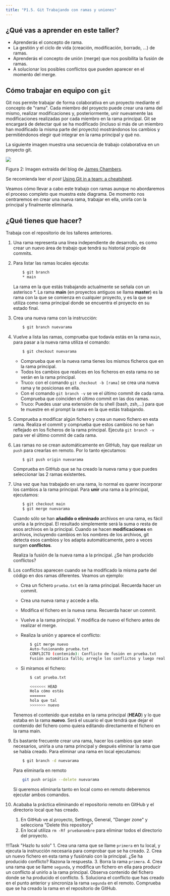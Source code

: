 ```yaml
---
title: "P1.5. Git Trabajando con ramas y uniones"
---
```


## ¿Qué vas a aprender en este taller?

* Aprenderás el concepto de rama.
* La gestión y el ciclo de vida (creación, modificación, borrado, ...) de ramas.
* Aprenderás el concepto de unión (merge) que nos posibilita la fusión de ramas.
* A solucionar los posibles conflictos que pueden aparecer en el momento del merge.

## Cómo trabajar en equipo con `git`

Git nos permite trabajar de forma colaborativa en un proyecto mediante el concepto de "rama". Cada miembro del proyecto puede crear una rama del mismo, realizar modificaciones y, posteriormente, unir nuevamente las modificaciones realizadas por cada miembro en la rama principal. Git se encargará de detectar qué se ha modificado (incluso si más de un miembro han modificado la misma parte del proyecto) mostrándonos los cambios y permitiéndonos elegir qué integrar en la rama principal y qué no.

La siguiente imagen muestra una secuencia de trabajo colaborativa en un proyecto git.

![](P1_5/01.png)

Figura 2: Imagen extraída del blog de [James Chambers](http://jameschambers.co/writing/git-team-workflow-cheatsheet/).

Se recomienda leer el *post* [Using Git in a team: a cheatsheet](http://jameschambers.co/writing/git-team-workflow-cheatsheet/). 

Veamos cómo llevar a cabo este trabajo con ramas aunque no abordaremos el proceso completo que muestra este diagrama. De momento nos centraremos en crear una nueva rama, trabajar en ella, unirla con la principal y finalmente eliminarla.

## ¿Qué tienes que hacer?

Trabaja con el repositorio de los talleres anteriores.

1. Una rama representa una línea independiente de desarrollo, es como crear un nuevo área de trabajo que tendrá su historial propio de commits.
2. Para  listar las ramas locales ejecuta:
	
	```sh
		$ git branch
		* main
	```

	La rama en la que estás trabajando actualmente se señala con un asterisco *. La rama **main** (en proyectos antiguos se llama **master**) es la rama con la que se comienza en cualquier proyecto, y es la que se utiliza como rama principal donde se encuentra el proyecto en su estado final.

3. Crea una nueva rama con la instrucción:
	```sh
		$ git branch nuevarama
	```

4. Vuelve a lista las ramas, comprueba que todavía estás en la rama `main`, para pasar a la nueva rama utiliza el comando:
	```sh
		$ git checkout nuevarama
	```	
	* Comprueba que en la nueva rama tienes los mismos ficheros que en la rama principal.
	* Todos los cambios que realices en los ficheros en esta rama no se verán en la rama principal.
	* Truco: con el comando `git checkout -b [rama]` se crea una nueva rama y te posicionas en ella.
	* Con el comando `git branch -v` se ve el último commit de cada rama. Comprueba que coinciden el último commit en las dos ramas.
	* Truco: Puedes usar una extensión de tu shell (bash, zsh,...) para que te muestre en el prompt la rama en la que estás trabajando.
  
5. Comprueba a modificar algún fichero y crea un nuevo fichero en esta rama. Realiza el commit y comprueba que estos cambios no se han reflejado en los ficheros de la rama principal. Ejecuta `git branch -v` para ver el último commit de cada rama.

6. Las ramas no se crean automáticamente en GitHub, hay que realizar un `push` para crearlas en remoto. Por lo tanto ejecutamos: 
	
	```sh
		$ git push origin nuevarama
	```
	Comprueba en GitHub que se ha creado la nueva rama y que puedes seleccionar las 2 ramas existentes.

7. Una vez que has trabajado en una rama, lo normal es querer incorporar los cambios a la rama principal. Para **unir** una rama a la principal, ejecutamos:
	
	```sh
		$ git checkout main
		$ git merge nuevarama
	```
	Cuando sólo se han **añadido o eliminado** archivos en una rama, es fácil unirla a la principal. El resultado simplemente será la suma o resta de esos archivos en la principal. Cuando se hacen **modificaciones** en archivos, incluyendo cambios en los nombres de los archivos, git detecta esos cambios y los adapta automáticamente, pero a veces surgen **conflictos**.

	Realiza la fusión de la nueva rama a la principal. ¿Se han producido conflictos?

8. Los conflictos aparecen cuando se ha modificado la misma parte del código en dos ramas diferentes. Veamos un ejemplo:

	* Crea un fichero `prueba.txt` en la rama principal. Recuerda hacer un commit.
	* Crea una nueva rama y accede a ella. 
	* Modifica el fichero en la nueva rama. Recuerda hacer un commit.
	* Vuelve a la rama principal. Y modifica de nuevo el fichero antes de realizar el merge.
	* Realiza la unión y aparece el conflicto:
		
		```sh
			$ git merge nuevo 
			Auto-fusionando prueba.txt
			CONFLICTO (contenido): Conflicto de fusión en prueba.txt
			Fusión automática falló; arregle los conflictos y luego realice un commit con el resultado.
		```

	* Si miramos el fichero:
		
		```sh
			$ cat prueba.txt 

			<<<<<<< HEAD
			Hola cómo estás
			=======
			hola que tal
			>>>>>>> nuevo
		```
	Tenemos el contenido que estaba en la rama principal (**HEAD**) y lo que estaba en la rama **nuevo**. Será el usuario el que tendrá que dejar el contenido del fichero como quiera editando directamente el fichero en la rama main.

9. Es bastante frecuente crear una rama, hacer los cambios que sean necesarios, unirla a una rama principal y después eliminar la rama que se había creado.  Para eliminar una rama en local ejecutamos: 
	```sh
		$ git branch -d nuevarama
	```
	Para eliminarla en remoto
	```sh
		git push origin --delete nuevarama
	```
	Si queremos eliminarla tanto en local como en remoto deberemos ejecutar ambos comandos.

10. Acababa la práctica eliminando el repositorio remoto en GitHub y el directorio local que has creado.
    1.  En GitHub ve al proyecto, Settings, General, "Danger zone" y selecciona "Delete this repository"
    2.  En local utiliza `rm -Rf pruebanombre` para eliminar todos el directorio del proyecto.

!!!Task "Hazlo tu solo"
    1. Crea una rama que se llame `primera` en tu local, y ejecuta la instrucción necesaria para comprobar que se ha creado.
    2. Crea un nuevo fichero en esta rama y fusiónalo con la principal. ¿Se ha producido conflicto? Razona la respuesta.
    3. Borra la rama `primera`.
    4. Crea una rama que se llame `segunda`, y modifica un fichero en ella para producir un conflicto al unirlo a la rama principal. Observa contenido del fichero donde se ha producido el conflicto.
    5. Soluciona el conflicto que has creado en el punto anterior y sincroniza la rama `segunda` en el remoto. Comprueba que se ha creado la rama en el repositorio de GitHub.